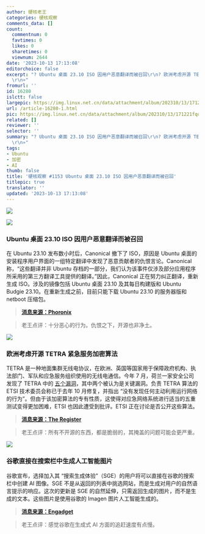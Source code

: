 ```yaml
---
author: 硬核老王
categories: 硬核观察
comments_data: []
count:
  commentnum: 0
  favtimes: 0
  likes: 0
  sharetimes: 0
  viewnum: 2644
date: '2023-10-13 17:13:08'
editorchoice: false
excerpt: "? Ubuntu 桌面 23.10 ISO 因用户恶意翻译而被召回\r\n? 欧洲考虑开源 TETRA 紧急服务加密算法\r\n? 谷歌直接在搜索栏中生成人工智能图片\r\n»
  \r\n»"
fromurl: ''
id: 16280
islctt: false
largepic: https://img.linux.net.cn/data/attachment/album/202310/13/171221fqo1t1wwt5q11q5t.jpg
url: /article-16280-1.html
pic: https://img.linux.net.cn/data/attachment/album/202310/13/171221fqo1t1wwt5q11q5t.jpg.thumb.jpg
related: []
reviewer: ''
selector: ''
summary: "? Ubuntu 桌面 23.10 ISO 因用户恶意翻译而被召回\r\n? 欧洲考虑开源 TETRA 紧急服务加密算法\r\n? 谷歌直接在搜索栏中生成人工智能图片\r\n»
  \r\n»"
tags:
- Ubuntu
- 加密
- AI
thumb: false
title: '硬核观察 #1153 Ubuntu 桌面 23.10 ISO 因用户恶意翻译而被召回'
titlepic: true
translator: ''
updated: '2023-10-13 17:13:08'
---
```


![](https://img.linux.net.cn/data/attachment/album/202310/13/171221fqo1t1wwt5q11q5t.jpg)


![](https://img.linux.net.cn/data/attachment/album/202310/13/171232hvl2qtl1lt1lhli0.jpg)


### Ubuntu 桌面 23.10 ISO 因用户恶意翻译而被召回


在 Ubuntu 23.10 发布数小时后，Canonical 撤下了 ISO，原因是 Ubuntu 桌面的安装程序用户界面的一组特定翻译中发现了恶意贡献者的仇恨言论。Canonical 称，“这些翻译并非 Ubuntu 存档的一部分，我们认为该事件仅涉及部分应用程序所采用的第三方翻译工具提供的翻译。”因此，Canonical 正在努力纠正翻译，重新生成 ISO。涉及的镜像包括 Ubuntu 桌面 23.10 及其每日构建版和 Ubuntu Budgie 23.10。在重新生成之前，目前只能下载 Ubuntu 23.10 的服务器版和 netboot 压缩包。



> 
> **[消息来源：Phoronix](https://www.phoronix.com/news/Ubuntu-23.10-Recalled)**
> 
> 
> 



> 
> 老王点评：十分恶心的行为。仇恨之下，开源也非净土。
> 
> 
> 


![](https://img.linux.net.cn/data/attachment/album/202310/13/171242uhgidxgknd9bndax.jpg)


### 欧洲考虑开源 TETRA 紧急服务加密算法


TETRA 是一种地面集群无线电协议，在欧洲、英国等国家用于保障政府机构、执法部门、军队和应急服务组织使用的无线电通信。今年 7 月，荷兰一家安全公司发现了 TETRA 中的 [五个漏洞](/article-16032-1.html)，其中两个被认为是关键漏洞。负责 TETRA 算法的 ETSI 技术委员会称已于去年 10 月修复，并指出 “没有发现任何主动利用运行网络的行为”。但由于该加密算法的专有性质，这使得对应急网络系统进行适当的五重测试变得更加困难，ETSI 也因此遭受到批评。ETSI 正在讨论是否公开这些算法。



> 
> **[消息来源：The Register](https://www.theregister.com/2023/10/12/etsi_tetra_open_source/)**
> 
> 
> 



> 
> 老王点评：所有不开源的东西，都是脆弱的，其掩盖的问题可能会更严重。
> 
> 
> 


![](https://img.linux.net.cn/data/attachment/album/202310/13/171254c7e777phpnyrh8ge.jpg)


### 谷歌直接在搜索栏中生成人工智能图片


谷歌宣布，选择加入其 “搜索生成体验”（SGE）的用户将可以直接在谷歌的搜索栏中创建 AI 图像。SGE 不是从返回的列表中挑选网站，而是生成对用户的自然语言提示的响应。这次的更新是 SGE 的自然延伸，只需返回生成的图片，而不是生成的文本。这些图片是使用谷歌的 Imagen 图片人工智能生成的。



> 
> **[消息来源：Engadget](https://www.engadget.com/you-can-now-generate-ai-images-directly-in-the-google-search-bar-160020809.html)**
> 
> 
> 



> 
> 老王点评：感觉谷歌在生成式 AI 方面的追赶速度有点慢。
> 
> 
>